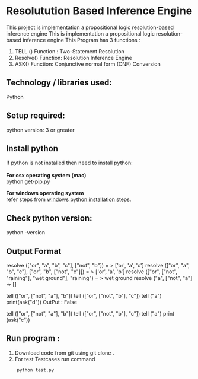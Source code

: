 # Resolutution Based Inference Engine
This project  is implementation a propositional logic resolution-based inference engine
This is implementation a propositional logic resolution-based inference engine
This Program has 3 functions : 

1. TELL () Function : Two-Statement Resolution
2.  Resolve() Function: Resolution Inference Engine
3. ASK() Function:  Conjunctive normal form (CNF) Conversion

## Technology / libraries used: <br />
Python

## Setup required:<br />
python version: 3 or greater<br />

## Install python <br />
If python is not installed then need to install python:<br />
<br />
**For  osx operating system (mac)**<br />
	python get-pip.py 

**For windows operating system**<br />
	refer steps from [windows python installation steps](https://docs.python.org/3/using/windows.html).
	

## Check python version:
python -version

## Output Format 
resolve (["or", "a", "b", "c"], ["not", "b"]) = > ['or', 'a', 'c']
resolve (["or", "a", "b", "c"], ["or", "b", ["not", "c"]])  = >  ['or', 'a', 'b']
resolve (["or", ["not", "raining"], "wet ground"], "raining") = > wet ground
resolve ("a", ["not", "a"] =>  []

tell (["or", ["not", "a"], "b"])
tell (["or", ["not", "b"], "c"])
tell ("a")
print(ask("d"))
OutPut :   False


tell (["or", ["not", "a"], "b"])
tell (["or", ["not", "b"], "c"])
tell ("a")
print (ask("c"))

## Run program : <br />
1. Download code from git  using  git clone .
2. For test Testcases run command
```
	python test.py
```	

